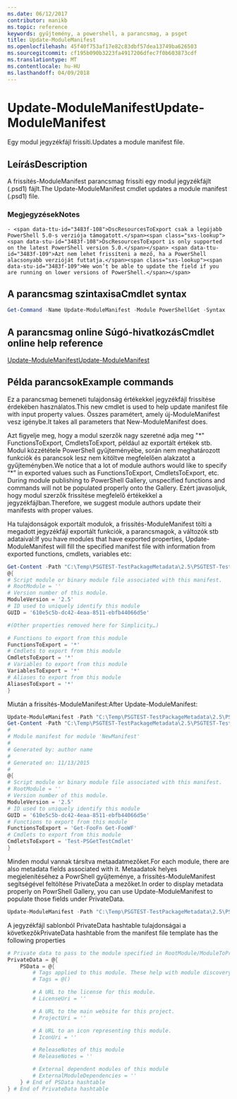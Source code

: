 ```yaml
---
ms.date: 06/12/2017
contributor: manikb
ms.topic: reference
keywords: gyűjtemény, a powershell, a parancsmag, a psget
title: Update-ModuleManifest
ms.openlocfilehash: 45f40f753af17e82c83dbf57dea13749ba626503
ms.sourcegitcommit: cf195b090b3223fa4917206dfec7f0b603873cdf
ms.translationtype: MT
ms.contentlocale: hu-HU
ms.lasthandoff: 04/09/2018
---
```

# <a name="update-modulemanifest"></a><span data-ttu-id="3483f-103">Update-ModuleManifest</span><span class="sxs-lookup"><span data-stu-id="3483f-103">Update-ModuleManifest</span></span>
<span data-ttu-id="3483f-104">Egy modul jegyzékfájl frissíti.</span><span class="sxs-lookup"><span data-stu-id="3483f-104">Updates a module manifest file.</span></span>

## <a name="description"></a><span data-ttu-id="3483f-105">Leírás</span><span class="sxs-lookup"><span data-stu-id="3483f-105">Description</span></span>

<span data-ttu-id="3483f-106">A frissítés-ModuleManifest parancsmag frissíti egy modul jegyzékfájlt (.psd1) fájlt.</span><span class="sxs-lookup"><span data-stu-id="3483f-106">The Update-ModuleManifest cmdlet updates a module manifest (.psd1) file.</span></span>

### <a name="notes"></a><span data-ttu-id="3483f-107">Megjegyzések</span><span class="sxs-lookup"><span data-stu-id="3483f-107">Notes</span></span>
    - <span data-ttu-id="3483f-108">DscResourcesToExport csak a legújabb PowerShell 5.0-s verziója támogatott.</span><span class="sxs-lookup"><span data-stu-id="3483f-108">DscResourcesToExport is only supported on the latest PowerShell version 5.0.</span></span> <span data-ttu-id="3483f-109">Azt nem lehet frissíteni a mező, ha a PowerShell alacsonyabb verzióját futtatja.</span><span class="sxs-lookup"><span data-stu-id="3483f-109">We won’t be able to update the field if you are running on lower versions of PowerShell.</span></span>

## <a name="cmdlet-syntax"></a><span data-ttu-id="3483f-110">A parancsmag szintaxisa</span><span class="sxs-lookup"><span data-stu-id="3483f-110">Cmdlet syntax</span></span>
```powershell
Get-Command -Name Update-ModuleManifest -Module PowerShellGet -Syntax
```

## <a name="cmdlet-online-help-reference"></a><span data-ttu-id="3483f-111">A parancsmag online Súgó-hivatkozás</span><span class="sxs-lookup"><span data-stu-id="3483f-111">Cmdlet online help reference</span></span>

[<span data-ttu-id="3483f-112">Update-ModuleManifest</span><span class="sxs-lookup"><span data-stu-id="3483f-112">Update-ModuleManifest</span></span>](http://go.microsoft.com/fwlink/?LinkId=619311)

## <a name="example-commands"></a><span data-ttu-id="3483f-113">Példa parancsok</span><span class="sxs-lookup"><span data-stu-id="3483f-113">Example commands</span></span>

<span data-ttu-id="3483f-114">Ez a parancsmag bemeneti tulajdonság értékekkel jegyzékfájl frissítése érdekében használatos.</span><span class="sxs-lookup"><span data-stu-id="3483f-114">This new cmdlet is used to help update manifest file with input property values.</span></span> <span data-ttu-id="3483f-115">Összes paramétert, amely új-ModuleManifest vesz igénybe.</span><span class="sxs-lookup"><span data-stu-id="3483f-115">It takes all parameters that New-ModuleManifest does.</span></span>

<span data-ttu-id="3483f-116">Azt figyelje meg, hogy a modul szerzők nagy szeretné adja meg "\*" FunctionsToExport, CmdletsToExport, például az exportált értékek stb. Modul közzététele PowerShell gyűjteményébe, során nem meghatározott funkciók és parancsok lesz nem kitöltve megfelelően alakzatot a gyűjteményben.</span><span class="sxs-lookup"><span data-stu-id="3483f-116">We notice that a lot of module authors would like to specify “\*” in exported values such as FunctionsToExport, CmdletsToExport, etc. During module publishing to PowerShell Gallery, unspecified functions and commands will not be populated properly onto the Gallery.</span></span> <span data-ttu-id="3483f-117">Ezért javasoljuk, hogy modul szerzők frissítése megfelelő értékekkel a jegyzékfájlban.</span><span class="sxs-lookup"><span data-stu-id="3483f-117">Therefore, we suggest module authors update their manifests with proper values.</span></span>

<span data-ttu-id="3483f-118">Ha tulajdonságok exportált modulok, a frissítés-ModuleManifest tölti a megadott jegyzékfájl exportált funkciók, a parancsmagok, a változók stb adataival:</span><span class="sxs-lookup"><span data-stu-id="3483f-118">If you have modules that have exported properties, Update-ModuleManifest will fill the specified manifest file with information from exported functions, cmdlets, variables etc:</span></span>
```powershell
Get-Content -Path "C:\Temp\PSGTEST-TestPackageMetadata\2.5\PSGTEST-TestPackageMetadata.psd1"
@{
# Script module or binary module file associated with this manifest.
# RootModule = ''
# Version number of this module.
ModuleVersion = '2.5'
# ID used to uniquely identify this module
GUID = '610e5c5b-dc42-4eaa-8511-ebfb44066d5e'

#(Other properties removed here for Simplicity…)

# Functions to export from this module
FunctionsToExport = '*'
# Cmdlets to export from this module
CmdletsToExport = '*'
# Variables to export from this module
VariablesToExport = '*'
# Aliases to export from this module
AliasesToExport = '*'
}
```

<span data-ttu-id="3483f-119">Miután a frissítés-ModuleManifest:</span><span class="sxs-lookup"><span data-stu-id="3483f-119">After Update-ModuleManifest:</span></span>
```powershell
Update-ModuleManifest -Path "C:\Temp\PSGTEST-TestPackageMetadata\2.5\PSGTEST-TestPackageMetadata.psd1"
Get-Content -Path "C:\Temp\PSGTEST-TestPackageMetadata\2.5\PSGTEST-TestPackageMetadata.psd1"
#
# Module manifest for module 'NewManifest'
#
# Generated by: author name
#
# Generated on: 11/13/2015
#
@{
# Script module or binary module file associated with this manifest.
# RootModule = ''
# Version number of this module.
ModuleVersion = '2.5'
# ID used to uniquely identify this module
GUID = '610e5c5b-dc42-4eaa-8511-ebfb44066d5e'
# Functions to export from this module
FunctionsToExport = 'Get-FooFn Get-FooWF'
# Cmdlets to export from this module
CmdletsToExport = 'Test-PSGetTestCmdlet'
}
```

<span data-ttu-id="3483f-120">Minden modul vannak társítva metaadatmezőket.</span><span class="sxs-lookup"><span data-stu-id="3483f-120">For each module, there are also metadata fields associated with it.</span></span> <span data-ttu-id="3483f-121">Metaadatok helyes megjelenítéséhez a PowrShell gyűjteménye, a frissítés-ModuleManifest segítségével feltöltése PrivateData a mezőket.</span><span class="sxs-lookup"><span data-stu-id="3483f-121">In order to display metadata properly on PowrShell Gallery, you can use Update-ModuleManifest to populate those fields under PrivateData.</span></span>

```powershell
Update-ModuleManifest -Path "C:\Temp\PSGTEST-TestPackageMetadata\2.5\PSGTEST-TestPackageMetadata.psd1" -Tags "Tag1" -LicenseUri "http://license.com" -ProjectUri "http://project.com" -IconUri "http://icon.com" -ReleaseNotes "Test module"
```

<span data-ttu-id="3483f-122">A jegyzékfájl sablonból PrivateData hashtable tulajdonságai a következők</span><span class="sxs-lookup"><span data-stu-id="3483f-122">PrivateData hashtable from the manifest file template has the following properties</span></span>

```powershell
# Private data to pass to the module specified in RootModule/ModuleToProcess. This may also contain a PSData hashtable with additional module metadata used by PowerShell.
PrivateData = @{
    PSData = @{
        # Tags applied to this module. These help with module discovery in online galleries.
        # Tags = @()

        # A URL to the license for this module.
        # LicenseUri = ''

        # A URL to the main website for this project.
        # ProjectUri = ''

        # A URL to an icon representing this module.
        # IconUri = ''

        # ReleaseNotes of this module
        # ReleaseNotes = ''

        # External dependent modules of this module
        # ExternalModuleDependencies = ''
    } # End of PSData hashtable
} # End of PrivateData hashtable
```